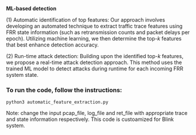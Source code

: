 **ML-based detection**

(1) Automatic identification of top features: Our approach involves developing an automated technique to extract traffic trace features using FRR state information (such as retransmission counts and packet delays per epoch). Utilizing machine learning, we then determine the top-$k$ features that best enhance detection accuracy.

(2) Run-time attack detection: Building upon the identified top-$k$ features, we propose a real-time attack detection approach. This method uses the trained ML model to detect attacks during runtime for each incoming FRR system state.

### To run the code, follow the instructions:

```
python3 automatic_feature_extraction.py
```

Note: change the input pcap_file, log_file and ret_file with appropriate trace and state information respectively. This code is custoamized for Blink system.